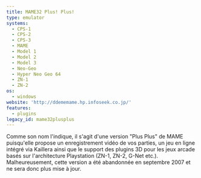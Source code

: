 ```yaml
---
title: MAME32 Plus! Plus!
type: emulator
systems:
  - CPS-1
  - CPS-2
  - CPS-3
  - MAME
  - Model 1
  - Model 2
  - Model 3
  - Neo-Geo
  - Hyper Neo Geo 64
  - ZN-1
  - ZN-2
os:
  - windows
website: 'http://ddememame.hp.infoseek.co.jp/'
features:
  - plugins
legacy_id: mame32plusplus
---
```

Comme son nom l'indique, il s'agit d'une version "Plus Plus" de MAME puisqu'elle propose un enregistrement vidéo de vos parties, un jeu en ligne intégré via Kaillera ainsi que le support des plugins 3D pour les jeux arcade basés sur l'architecture Playstation (ZN-1, ZN-2, G-Net etc.). Malheureusement, cette version a été abandonnée en septembre 2007 et ne sera donc plus mise à jour.
